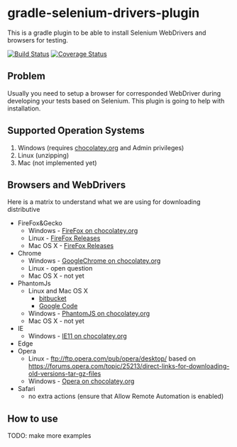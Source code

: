 # gradle-selenium-drivers-plugin
This is a gradle plugin to be able to install Selenium WebDrivers and browsers for testing.    
     
[![Build Status](https://travis-ci.org/zhurlik/gradle-selenium-drivers-plugin.svg?branch=master)](https://travis-ci.org/zhurlik/gradle-selenium-drivers-plugin)
[![Coverage Status](https://coveralls.io/repos/github/zhurlik/gradle-selenium-drivers-plugin/badge.svg?branch=master)](https://coveralls.io/repos/github/zhurlik/gradle-selenium-drivers-plugin)    

## Problem
Usually you need to setup a browser for corresponded WebDriver during developing your tests based on Selenium.
This plugin is going to help with installation. 

## Supported Operation Systems
1. Windows (requires [chocolatey.org](https://chocolatey.org/docs/installation) and Admin privileges)
2. Linux (unzipping)
3. Mac (not implemented yet)

## Browsers and WebDrivers
Here is a matrix to understand what we are using for downloading distributive    
* FireFox&Gecko    
  - Windows - [FireFox on chocolatey.org](https://chocolatey.org/packages/Firefox)
  - Linux - [FireFox Releases](https://ftp.mozilla.org/pub/firefox/releases/)
  - Mac OS X - [FireFox Releases](https://ftp.mozilla.org/pub/firefox/releases/)
* Chrome
  - Windows - [GoogleChrome on chocolatey.org](https://chocolatey.org/packages/GoogleChrome)
  - Linux - open question
  - Mac OS X - not yet
* PhantomJs
  - Linux and Mac OS X
    - [bitbucket](https://bitbucket.org/ariya/phantomjs/downloads/)
    - [Google Code](https://code.google.com/archive/p/phantomjs/downloads)
  - Windows - [PhantomJS on chocolatey.org](https://chocolatey.org/packages/PhantomJS)
  - Mac OS X - not yet
* IE
  - Windows - [IE11 on chocolatey.org](https://chocolatey.org/packages/ie11)
* Edge
* Opera
  - Linux - ftp://ftp.opera.com/pub/opera/desktop/ based on https://forums.opera.com/topic/25213/direct-links-for-downloading-old-versions-tar-gz-files
  - Windows - [Opera on chocolatey.org](https://chocolatey.org/packages/opera)
* Safari
  - no extra actions (ensure that Allow Remote Automation is enabled)    

## How to use
TODO: make more examples

